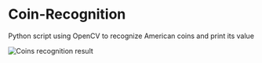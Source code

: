 # Coin-Recognition
Python script using OpenCV to recognize American coins and print its value

![Coins recognition result]("")

